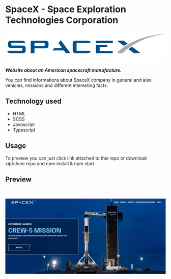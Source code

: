 # SpaceX - Space Exploration Technologies Corporation

![logo](./img/logo_2.png)

**_Website about an American spacecraft manufacture._**

You can find informations about SpaceX company in general and also vehicles, missions and different interesting facts.

## Technology used

-   HTML
-   SCSS
-   Javascript
-   Typescript

## Usage

To preview you can just click link attached to this repo or download zip/clone repo and npm install & npm start.

## Preview
<br>
<p align="center">
  <img src='./img/preview.png'>
</p>
